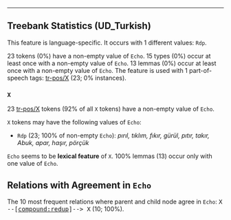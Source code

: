 

--------------------------------------------------------------------------------

## Treebank Statistics (UD_Turkish)

This feature is language-specific.
It occurs with 1 different values: `Rdp`.

23 tokens (0%) have a non-empty value of `Echo`.
15 types (0%) occur at least once with a non-empty value of `Echo`.
13 lemmas (0%) occur at least once with a non-empty value of `Echo`.
The feature is used with 1 part-of-speech tags: [tr-pos/X]() (23; 0% instances).

### `X`

23 [tr-pos/X]() tokens (92% of all `X` tokens) have a non-empty value of `Echo`.

`X` tokens may have the following values of `Echo`:

* `Rdp` (23; 100% of non-empty `Echo`): <em>pırıl, tıklım, fıkır, gürül, pıtır, takır, Abuk, apar, haşır, pörçük</em>

`Echo` seems to be **lexical feature** of `X`. 100% lemmas (13) occur only with one value of `Echo`.

## Relations with Agreement in `Echo`

The 10 most frequent relations where parent and child node agree in `Echo`:
<tt>X --[<a href="../dep/compound:redup.html">compound:redup</a>]--> X</tt> (10; 100%).

